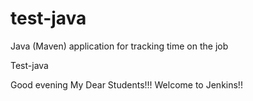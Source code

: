# test-java
Java (Maven) application for tracking time on the job

Test-java

Good evening My Dear Students!!! Welcome to Jenkins!!
